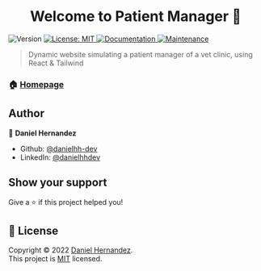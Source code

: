 <h1 align="center">Welcome to Patient Manager 👋</h1>
<p>
  <img alt="Version" src="https://img.shields.io/badge/version-1.0.0-blue.svg?cacheSeconds=2592000" />
  <a href="#" target="_blank">
    <img alt="License: MIT" src="https://img.shields.io/badge/License-MIT-yellow.svg" />
  </a>
    <a href="https://github.com/danielhh-dev/Patient-Manager#readme" target="_blank">
    <img alt="Documentation" src="https://img.shields.io/badge/documentation-yes-brightgreen.svg" />
  </a>
  <a href="https://github.com/danielhh-dev/Batata/graphs/commit-activity" target="_blank">
    <img alt="Maintenance" src="https://img.shields.io/badge/Maintained%3F-yes-green.svg" />
  </a>
</p>

> Dynamic website simulating a patient manager of a vet clinic, using React & Tailwind

### 🏠 [Homepage](https://danielhh-dev.github.io/Patient-Manager/)

## Author

👤 **Daniel Hernandez**
* Github: [@danielhh-dev](https://github.com/danielhh-dev)
* LinkedIn: [@danielhhdev](https://linkedin.com/in/danielhhdev/)

## Show your support

Give a ⭐️ if this project helped you!

## 📝 License

Copyright © 2022 [Daniel Hernandez](https://github.com/danielhh-dev).<br />
This project is [MIT](https://github.com/danielhh-dev/Batata/blob/master/LICENSE) licensed.
